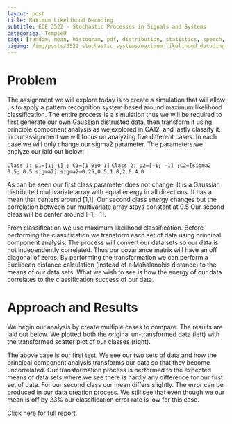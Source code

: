 ```yaml
---
layout: post
title: Maximum Likelihood Decoding
subtitle: ECE 3522 - Stochastic Processes in Signals and Systems
categories: TempleU
tags: [random, mean, histogram, pdf, distribution, statistics, speech, software, matlab, programming]
bigimg: /img/posts/3522_stochastic_systems/maximum_likelihood_decoding.png
---
```


# Problem
The assignment we will explore today is to create a simulation that will allow
us to apply a pattern recognition system based around maximum likelihood
classification. The entire process is a simulation thus we will be required to
first generate our own Gaussian distrusted data, then transform it using
principle component analysis as we explored in CA12, and lastly classify it. In
our assignment we will focus on analyzing five different cases. In each case we
will only change our sigma2 parameter. The parameters we analyze our laid out
below:

`Class 1: μ1=[1; 1] ; C1=[1 0;0 1]`
`Class 2: μ2=[−1; −1] ;C2=[sigma2 0.5; 0.5 sigma2] sigma2→0.25,0.5,1.0,2.0,4.0`

As can be seen our first class parameter does not change. It is a Gaussian
distributed multivariate array with equal energy in all directions. It has a
mean that centers around [1,1]. Our second class energy changes but the
correlation between our multivariate array stays constant at 0.5 Our second
class will be center around [-1, -1].

From classification we use maximum likelihood classification. Before performing
the classification we transform each set of data using principal component
analysis. The process will convert our data sets so our data is not
independently correlated. Thus our covariance matrix will have an off diagonal
of zeros. By performing the transformation we can perform a Euclidean distance
calculation (instead of a Mahalanobis distance) to the means of our data sets.
What we wish to see is how the energy of our data correlates to the
classification success of our data.

# Approach and Results
We begin our analysis by create multiple cases to compare. The results are laid
out below. We plotted both the original un-transformed data (left) with the
transformed scatter plot of our classes (right).

The above case is our first test. We see our two sets of data and how the
principal component analysis transforms our data so that they become
uncorrelated. Our transformation process is performed to the expected means of
data sets where we see there is hardly any difference for our first set of
data. For our second class our mean differs slightly. The error can be produced
in our data creation process. We still see that even though we our mean is off
by 23% our classification error rate is low for this case.

[Click here for full report.](
http://files.tdevin.com/blog/20150426_trejo_devin_ca13.pdf)
